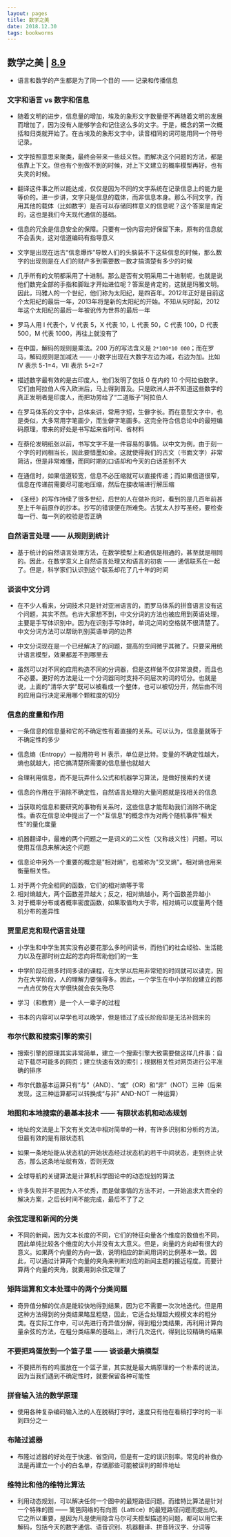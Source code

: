 ```yaml
---
layout: pages
title: 数学之美
date: 2018.12.30
tags: bookworms
---
```


## 数学之美 | [8.9](https://book.douban.com/subject/26163454/)

* 语言和数学的产生都是为了同一个目的 —— 记录和传播信息

### 文字和语言 vs 数字和信息

* 随着文明的进步，信息量的增加，埃及的象形文字数量便不再随着文明的发展而增加了，因为没有人能够学会和记住这么多的文字。于是，概念的第一次概括和归类就开始了。在古埃及的象形文字中，读音相同的词可能用同一个符号记录。

* 文字按照意思来聚类，最终会带来一些歧义性。而解决这个问题的方法，都是依靠上下文。但也有个别做不到的时候，对上下文建立的概率模型再好，也有失灵的时候。

* 翻译这件事之所以能达成，仅仅是因为不同的文字系统在记录信息上的能力是等价的。进一步讲，文字只是信息的载体，而非信息本身。那么不同文字，而用其他的载体（比如数字）是否可以存储同样意义的信息呢？这个答案是肯定的，这也是我们今天现代通信的基础。

* 信息的冗余是信息安全的保障。只要有一份内容完好保留下来，原有的信息就不会丢失，这对信道编码有指导意义

* 文字是出现在远古“信息爆炸”导致人们的头脑装不下这些信息的时候，那么数字的出现则是在人们的财产多到需要数一数才搞清楚有多少的时候

* 几乎所有的文明都采用了十进制。那么是否有文明采用二十进制呢，也就是说他们数完全部的手指和脚趾才开始进位呢？答案是肯定的，这就是玛雅文明。因此，玛雅人的一个世纪，他们称为太阳纪，是四百年。2012年正好是目前这个太阳纪的最后一年，2013年将是新的太阳纪的开始。不知从何时起，2012年这个太阳纪的最后一年被讹传为世界的最后一年

* 罗马人用 I 代表个，V 代表 5，X 代表 10，L 代表 50，C 代表 100，D 代表 500，M 代表 1000，再往上就没有了

* 在中国，解码的规则是乘法。200 万的写法含义是 `2*100*10 000`；而在罗马，解码规则是加减法 —— 小数字出现在大数字左边为减，右边为加。比如 IV 表示 5-1=4，VII 表示 5+2=7

* 描述数字最有效的是古印度人，他们发明了包括 0 在内的 10 个阿拉伯数字。它们由阿拉伯人传入欧洲后，马上得到普及。只是欧洲人并不知道这些数字的真正发明者是印度人，而把功劳给了“二道贩子”阿拉伯人

* 在罗马体系的文字中，总体来讲，常用字短，生僻字长。而在意型文字中，也是类似，大多常用字笔画少，而生僻字笔画多。这完全符合信息论中的最短编码原理，带来的好处是书写起来省时间、省材料

* 在蔡伦发明纸张以前，书写文字不是一件容易的事情。以中文为例，由于刻一个字的时间相当长，因此要惜墨如金。这就使得我们的古文（书面文字）非常简洁，但是非常难懂，而同时期的口语却和今天的白话差别不大

* 在通信时，如果信道较宽，信息不必压缩就可以直接传递；而如果信道很窄，信息在传递前需要尽可能地压缩，然后在接收端进行解压缩

* 《圣经》的写作持续了很多世纪，后世的人在做补充时，看到的是几百年前甚至上千年前原作的抄本。抄写的错误便在所难免。古犹太人抄写圣经，要检查每一行、每一列的校验是否正确

### 自然语言处理 —— 从规则到统计

* 基于统计的自然语言处理方法，在数学模型上和通信是相通的，甚至就是相同的。因此，在数学意义上自然语言处理又和语言的初衷 —— 通信联系在一起了。但是，科学家们认识到这个联系却花了几十年的时间

### 谈谈中文分词

* 在不少人看来，分词技术只是针对亚洲语言的，而罗马体系的拼音语言没有这个问题，其实不然。也许大家想不到，中文分词的方法也被应用到英语处理，主要是手写体识别中。因为在识别手写体时，单词之间的空格就不很清楚了。中文分词方法可以帮助判别英语单词的边界

* 中文分词现在是一个已经解决了的问题，提高的空间微乎其微了。只要采用统计语言模型，效果都差不到哪里去

* 虽然可以对不同的应用构造不同的分词器，但是这样做不仅非常浪费，而且也不必要。更好的方法是让一个分词器同时支持不同层次的词的切分。也就是说，上面的"清华大学"既可以被看成一个整体，也可以被切分开，然后由不同的应用自行决定采用哪个颗粒度的切分

### 信息的度量和作用

* 一条信息的信息量和它的不确定性有着直接的关系。可以认为，信息量就等于不确定性的多少

* 信息熵（Entropy）一般用符号 H 表示，单位是比特。变量的不确定性越大，熵也就越大，把它搞清楚所需要的信息量也就越大

* 合理利用信息，而不是玩弄什么公式和机器学习算法，是做好搜索的关键

* 信息的作用在于消除不确定性，自然语言处理的大量问题就是找相关的信息

* 当获取的信息和要研究的事物有关系时，这些信息才能帮助我们消除不确定性。香农在信息论中提出了一个"互信息"的概念作为对两个随机事件"相关性"的量化度量

* 机器翻译中，最难的两个问题之一是词义的二义性（又称歧义性）问题。可以使用互信息来解决这个问题

* 信息论中另外一个重要的概念是"相对熵"，也被称为"交叉熵"。相对熵也用来衡量相关性。
1. 对于两个完全相同的函数，它们的相对熵等于零
2. 相对熵越大，两个函数差异越大；反之，相对熵越小，两个函数差异越小
3. 对于概率分布或者概率密度函数，如果取值均大于零，相对熵可以度量两个随机分布的差异性

### 贾里尼克和现代语言处理

* 小学生和中学生其实没有必要花那么多时间读书，而他们的社会经验、生活能力以及在那时树立起的志向将帮助他们的一生

* 中学阶段花很多时间多读的课程，在大学以后用非常短的时间就可以读完，因为在大学阶段，人的理解力要强得多。因此，一个学生在中小学阶段建立的那一点点优势在大学很快就会丧失殆尽

* 学习（和教育）是一个人一辈子的过程

* 书本的内容可以早学也可以晚学，但是错过了成长阶段却是无法补回来的

### 布尔代数和搜索引擎的索引

* 搜索引擎的原理其实非常简单，建立一个搜索引擎大致需要做这样几件事：自动下载尽可能多的网页；建立快速有效的索引；根据相关性对网页进行公平准确的排序

* 布尔代数基本运算只有“与”（AND）、“或”（OR）和“非”（NOT）三种（后来发现，这三种运算都可以转换成“与非” AND-NOT 一种运算）

### 地图和本地搜索的最基本技术 —— 有限状态机和动态规划

* 地址的文法是上下文有关文法中相对简单的一种，有许多识别和分析的方法，但最有效的是有限状态机

* 如果一条地址能从状态机的开始状态经过状态机的若干中间状态，走到终止状态，那么这条地址就有效，否则无效

* 全球导航的关键算法是计算机科学图论中的动态规划的算法

* 许多失败并不是因为人不优秀，而是做事情的方法不对，一开始追求大而全的解决方案，之后长时间不能完成，最后不了了之

### 余弦定理和新闻的分类

* 不同的新闻，因为文本长度的不同，它们的特征向量各个维度的数值也不同，因此单纯比较各个维度的大小并没有太大意义。但是，向量的方向却有很大的意义。如果两个向量的方向一致，说明相应的新闻用词的比例基本一致。因此，可以通过计算两个向量的夹角来判断对应的新闻主题的接近程度。而要计算两个向量的夹角，就要用到余弦定理了

### 矩阵运算和文本处理中的两个分类问题

* 奇异值分解的优点是能较快地得到结果，因为它不需要一次次地迭代。但是用这种方法得到的分类结果略显粗糙，因此，它适合处理超大规模文本的粗分类。在实际工作中，可以先进行奇异值分解，得到粗分类结果，再利用计算向量余弦的方法，在粗分类结果的基础上，进行几次迭代，得到比较精确的结果

### 不要把鸡蛋放到一个篮子里 —— 谈谈最大熵模型

* 不要把所有的鸡蛋放在一个篮子里，其实就是最大熵原理的一个朴素的说法，因为当我们遇到不确定性时，就要保留各种可能性

### 拼音输入法的数学原理

* 使用各种复杂编码输入法的人在脱稿打字时，速度只有他在看稿打字时的一半到四分之一

### 布隆过滤器

* 布隆过滤器的好处在于快速、省空间，但是有一定的误识别率。常见的补救办法是再建立一个小的白名单，存储那些可能被误判的邮件地址

### 维特比和他的维特比算法

* 利用动态规划，可以解决任何一个图中的最短路径问题。而维特比算法是针对一个特殊的图 —— 篱笆网络的有向图（Lattice）的最短路径问题而提出的。它之所以重要，是因为凡是使用隐含马尔可夫模型描述的问题，都可以用它来解码，包括今天的数字通信、语音识别、机器翻译、拼音转汉字、分词等
